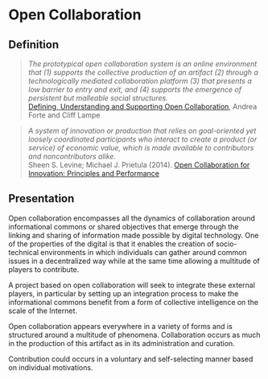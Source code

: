 # Open Collaboration

## Definition

> *The prototypical open collaboration system is an online environment that (1)
supports the collective production of an artifact (2) through a technologically mediated collaboration
platform (3) that presents a low barrier to entry and exit, and (4) supports the emergence of persistent but
malleable social structures.*  
> [Defining, Understanding and Supporting Open Collaboration](http://andreaforte.net/ForteLampe-Submitted.pdf), Andrea Forte and Cliff Lampe

> *A system of innovation or production that relies on goal-oriented yet loosely coordinated participants who interact to create a product (or service) of economic value, which is made available to contributors and noncontributors alike.*  
> Sheen S. Levine; Michael J. Prietula (2014). [Open Collaboration for Innovation: Principles and Performance](https://www.researchgate.net/publication/263545221_Open_Collaboration_for_Innovation_Principles_and_Performance)

## Presentation

Open collaboration encompasses all the dynamics of collaboration around informational commons or shared objectives that emerge through the linking and sharing of information made possible by digital technology. One of the properties of the digital is that it enables the creation of socio-technical environments in which individuals can gather around common issues in a decentralized way while at the same time allowing a multitude of players to contribute.

A project based on open collaboration will seek to integrate these external players, in particular by setting up an integration process to make the informational commons benefit from a form of collective intelligence on the scale of the Internet.

Open collaboration appears everywhere in a variety of forms and is structured around a multitude of phenomena. Collaboration occurs as much in the production of this artifact as in its administration and curation.

Contribution could occurs in a voluntary and self-selecting manner based on individual motivations.
